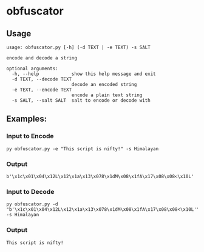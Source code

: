 # obfuscator

## Usage
```
usage: obfuscator.py [-h] (-d TEXT | -e TEXT) -s SALT

encode and decode a string

optional arguments:
  -h, --help            show this help message and exit
  -d TEXT, --decode TEXT
                        decode an encoded string
  -e TEXT, --encode TEXT
                        encode a plain text string
  -s SALT, --salt SALT  salt to encode or decode with
```

## Examples:
### Input to Encode
```
py obfuscator.py -e "This script is nifty!" -s Himalayan
```
### Output
```
b'\x1c\x01\x04\x12L\x12\x1a\x13\x078\x1dM\x08\x1fA\x17\x08\x08<\x10L'
```
### Input to Decode
```
py obfuscator.py -d "b'\x1c\x01\x04\x12L\x12\x1a\x13\x078\x1dM\x08\x1fA\x17\x08\x08<\x10L'" -s Himalayan
```

### Output
```
This script is nifty!
```
